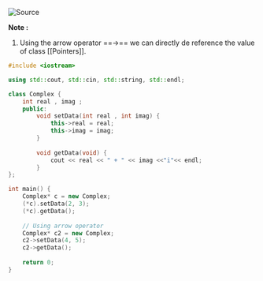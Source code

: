 ![Source](https://youtu.be/ANpUQgyRPKk?list=PLu0W_9lII9agpFUAlPFe_VNSlXW5uE0YL)

**Note :**
1. Using the arrow operator ==->== we can directly de reference the value of  class [[Pointers]].

```cpp
#include <iostream>

using std::cout, std::cin, std::string, std::endl;

class Complex {
	int real , imag ;
	public:
		void setData(int real , int imag) {
			this->real = real;
			this->imag = imag;
		}
		
		void getData(void) {
			cout << real << " + " << imag <<"i"<< endl;
		}
};

int main() {
	Complex* c = new Complex;
	(*c).setData(2, 3);
	(*c).getData();
	
	// Using arrow operator
	Complex* c2 = new Complex;
	c2->setData(4, 5);
	c2->getData();
	
	return 0;
}
```
